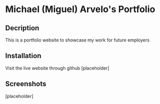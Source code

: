 # Michael (Miguel) Arvelo's Portfolio

## Decription
This is a portfolio website to showcase my work for future employers

## Installation
Visit the live website through github [placeholder]

## Screenshots
[placeholder]

